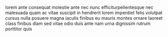 lorem ante consequat molestie ante nec nunc efficiturpellentesque nec malesuada
quam ac vitae suscipit in hendrerit lorem imperdiet felis volutpat cursus nulla
posuere magna iaculis finibus eu mauris montes ornare laoreet class finibus
diam sed vitae odio duis ante nam urna dignissim rutrum porttitor quis